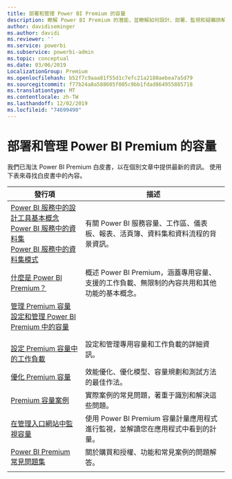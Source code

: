 ```yaml
---
title: 部署和管理 Power BI Premium 的容量
description: 瞭解 Power BI Premium 的潛能，並瞭解如何設計、部署、監視和疑難排解可調整的解決方案。
author: davidiseminger
ms.author: davidi
ms.reviewer: ''
ms.service: powerbi
ms.subservice: powerbi-admin
ms.topic: conceptual
ms.date: 03/06/2019
LocalizationGroup: Premium
ms.openlocfilehash: b52f7c9aaa81f55d1c7efc21a2180aebea7a5d79
ms.sourcegitcommit: f77b24a8a588605f005c9bb1fdad864955885718
ms.translationtype: MT
ms.contentlocale: zh-TW
ms.lasthandoff: 12/02/2019
ms.locfileid: "74699490"
---
```

# <a name="deploying-and-managing-power-bi-premium-capacities"></a>部署和管理 Power BI Premium 的容量

我們已淘汰 Power BI Premium 白皮書，以在個別文章中提供最新的資訊。 使用下表來尋找白皮書中的內容。 

| 發行項 | 描述 |
|-----|----|
| [Power BI 服務中的設計工具基本概念](service-basic-concepts.md)</br>[Power BI 服務中的資料集](service-datasets-understand.md)</br>[Power BI 服務中的資料集模式](service-dataset-modes-understand.md) | 有關 Power BI 服務容量、工作區、儀表板、報表、活頁簿、資料集和資料流程的背景資訊。 |
| [什麼是 Power BI Premium？](service-premium-what-is.md) | 概述 Power BI Premium，涵蓋專用容量、支援的工作負載、無限制的內容共用和其他功能的基本概念。  |
| [管理 Premium 容量](service-premium-capacity-manage.md)</br>[設定和管理 Power BI Premium 中的容量](service-admin-premium-manage.md)
</br>[設定 Premium 容量中的工作負載](service-admin-premium-workloads.md) | 設定和管理專用容量和工作負載的詳細資訊。 |
| [優化 Premium 容量](service-premium-capacity-optimize.md) | 效能優化、優化模型、容量規劃和測試方法的最佳作法。 |
| [Premium 容量案例](service-premium-capacity-scenarios.md) | 實際案例的常見問題，著重于識別和解決這些問題。 |
| [在管理入口網站中監視容量](service-admin-premium-monitor-portal.md) | 使用 Power BI Premium 容量計量應用程式進行監視，並解讀您在應用程式中看到的計量。 |
| [Power BI Premium 常見問題集](service-premium-faq.md) | 關於購買和授權、功能和常見案例的問題解答。 |
| | |
